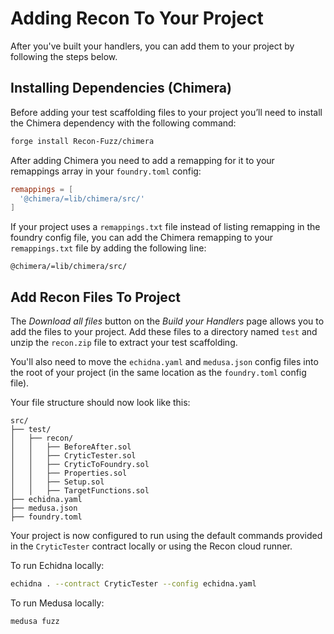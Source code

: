 # Adding Recon To Your Project

After you've built your handlers, you can add them to your project by following the steps below. 

## Installing Dependencies (Chimera)

Before adding your test scaffolding files to your project you’ll need to install the Chimera dependency with the following command:

```bash
forge install Recon-Fuzz/chimera
```

After adding Chimera you need to add a remapping for it to your remappings array in your `foundry.toml` config:

```toml
remappings = [
  '@chimera/=lib/chimera/src/'
]
```

If your project uses a `remappings.txt` file instead of listing remapping in the foundry config file, you can add the Chimera remapping to your `remappings.txt` file by adding the following line:

```
@chimera/=lib/chimera/src/
```

## Add Recon Files To Project

The _Download all files_ button on the _Build your Handlers_ page allows you to add the files to your project. Add these files to a directory named `test` and unzip the `recon.zip` file to extract your test scaffolding. 

You'll also need to move the `echidna.yaml` and `medusa.json` config files into the root of your project (in the same location as the `foundry.toml` config file).

Your file structure should now look like this:

```
src/
├── test/
│   ├── recon/
│   │   ├── BeforeAfter.sol
│   │   ├── CryticTester.sol
│   │   ├── CryticToFoundry.sol
│   │   ├── Properties.sol
│   │   ├── Setup.sol
│   │   ├── TargetFunctions.sol
├── echidna.yaml
├── medusa.json
├── foundry.toml
```

Your project is now configured to run using the default commands provided in the `CryticTester` contract locally or using the Recon cloud runner. 

To run Echidna locally:
```bash
echidna . --contract CryticTester --config echidna.yaml
```

To run Medusa locally:
```bash
medusa fuzz
```